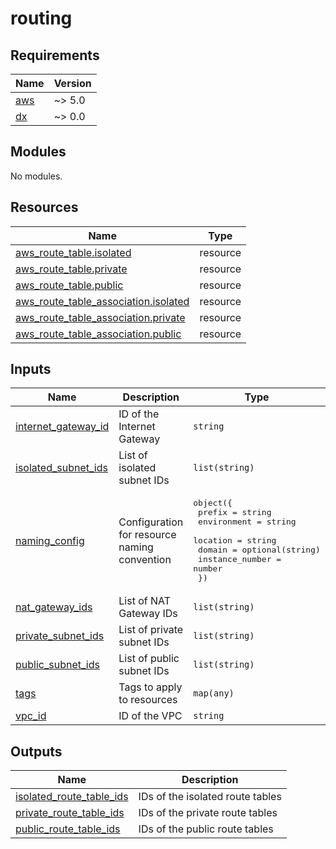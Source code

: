 # routing

<!-- BEGIN_TF_DOCS -->
## Requirements

| Name | Version |
|------|---------|
| <a name="requirement_aws"></a> [aws](#requirement\_aws) | ~> 5.0 |
| <a name="requirement_dx"></a> [dx](#requirement\_dx) | ~> 0.0 |

## Modules

No modules.

## Resources

| Name | Type |
|------|------|
| [aws_route_table.isolated](https://registry.terraform.io/providers/hashicorp/aws/latest/docs/resources/route_table) | resource |
| [aws_route_table.private](https://registry.terraform.io/providers/hashicorp/aws/latest/docs/resources/route_table) | resource |
| [aws_route_table.public](https://registry.terraform.io/providers/hashicorp/aws/latest/docs/resources/route_table) | resource |
| [aws_route_table_association.isolated](https://registry.terraform.io/providers/hashicorp/aws/latest/docs/resources/route_table_association) | resource |
| [aws_route_table_association.private](https://registry.terraform.io/providers/hashicorp/aws/latest/docs/resources/route_table_association) | resource |
| [aws_route_table_association.public](https://registry.terraform.io/providers/hashicorp/aws/latest/docs/resources/route_table_association) | resource |

## Inputs

| Name | Description | Type | Default | Required |
|------|-------------|------|---------|:--------:|
| <a name="input_internet_gateway_id"></a> [internet\_gateway\_id](#input\_internet\_gateway\_id) | ID of the Internet Gateway | `string` | n/a | yes |
| <a name="input_isolated_subnet_ids"></a> [isolated\_subnet\_ids](#input\_isolated\_subnet\_ids) | List of isolated subnet IDs | `list(string)` | `[]` | no |
| <a name="input_naming_config"></a> [naming\_config](#input\_naming\_config) | Configuration for resource naming convention | <pre>object({<br/>    prefix          = string<br/>    environment     = string<br/>    location        = string<br/>    domain          = optional(string)<br/>    instance_number = number<br/>  })</pre> | n/a | yes |
| <a name="input_nat_gateway_ids"></a> [nat\_gateway\_ids](#input\_nat\_gateway\_ids) | List of NAT Gateway IDs | `list(string)` | `[]` | no |
| <a name="input_private_subnet_ids"></a> [private\_subnet\_ids](#input\_private\_subnet\_ids) | List of private subnet IDs | `list(string)` | n/a | yes |
| <a name="input_public_subnet_ids"></a> [public\_subnet\_ids](#input\_public\_subnet\_ids) | List of public subnet IDs | `list(string)` | n/a | yes |
| <a name="input_tags"></a> [tags](#input\_tags) | Tags to apply to resources | `map(any)` | n/a | yes |
| <a name="input_vpc_id"></a> [vpc\_id](#input\_vpc\_id) | ID of the VPC | `string` | n/a | yes |

## Outputs

| Name | Description |
|------|-------------|
| <a name="output_isolated_route_table_ids"></a> [isolated\_route\_table\_ids](#output\_isolated\_route\_table\_ids) | IDs of the isolated route tables |
| <a name="output_private_route_table_ids"></a> [private\_route\_table\_ids](#output\_private\_route\_table\_ids) | IDs of the private route tables |
| <a name="output_public_route_table_ids"></a> [public\_route\_table\_ids](#output\_public\_route\_table\_ids) | IDs of the public route tables |
<!-- END_TF_DOCS -->
